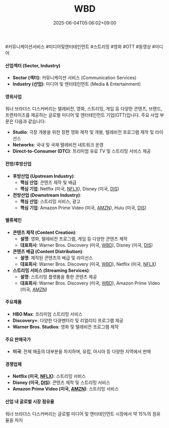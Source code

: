 ﻿---
title: "WBD"
date: 2025-06-04T05:06:02+09:00
lastmod: 2025-06-04T05:06:02+09:00
type: docs
sidebar:
  open: true
weight: 953
---
<div style="display:none">
  <meta property="article:published_time" content="2025-06-03T20:06:02Z" />
  <meta property="article:modified_time" content="2025-06-03T20:06:02Z" />
</div>
#커뮤니케이션서비스 #미디어및엔터테인먼트 #스트리밍 #영화 #OTT #동영상 #미디어 

#### 산업섹터 (Sector, Industry)

- **Sector (섹터)**: 커뮤니케이션 서비스 (Communication Services)
- **Industry (산업)**: 미디어 및 엔터테인먼트 (Media & Entertainment)

#### 영위사업

워너 브라더스 디스커버리는 텔레비전, 영화, 스트리밍, 게임 등 다양한 콘텐츠, 브랜드, 프랜차이즈를 제공하는 글로벌 미디어 및 엔터테인먼트 기업(OTT)입니다. 주요 사업 부문은 다음과 같습니다:

- **Studio**: 극장 개봉을 위한 장편 영화 제작 및 개봉, 텔레비전 프로그램 제작 및 라이선스
- **Networks**: 국내 및 국제 텔레비전 네트워크 운영
- **Direct-to-Consumer (DTC)**: 프리미엄 유료 TV 및 스트리밍 서비스 제공

#### 전방/후방산업

- **후방산업 (Upstream Industry)**:
    - **핵심 산업**: 콘텐츠 제작 및 배급
    - **핵심 기업**: Netflix (미국, [NFLX](/company-analysis/nflx/)), Disney (미국, [DIS](/company-analysis/dis/))
- **전방산업 (Downstream Industry)**:
    - **핵심 산업**: 스트리밍 서비스, 광고
    - **핵심 기업**: Amazon Prime Video (미국, [AMZN](/company-analysis/amzn/)), Hulu (미국, [DIS](/company-analysis/dis/))

#### 밸류체인

- **콘텐츠 제작 (Content Creation)**:
    - **설명**: 영화, 텔레비전 프로그램, 게임 등 다양한 콘텐츠 제작
    - **대표회사**: Warner Bros. Discovery (미국, [WBD](/company-analysis/wbd/)), Disney (미국, [DIS](/company-analysis/dis/))
- **콘텐츠 배급 (Content Distribution)**:
    - **설명**: 제작된 콘텐츠의 배급 및 라이선스
    - **대표회사**: Warner Bros. Discovery (미국, [WBD](/company-analysis/wbd/)), Netflix (미국, [NFLX](/company-analysis/nflx/))
- **스트리밍 서비스 (Streaming Services)**:
    - **설명**: 스트리밍 플랫폼을 통한 콘텐츠 제공
    - **대표회사**: Warner Bros. Discovery (미국, [WBD](/company-analysis/wbd/)), Amazon Prime Video (미국, [AMZN](/company-analysis/amzn/))

#### 주요제품

- **HBO Max**: 프리미엄 스트리밍 서비스
- **Discovery+**: 다양한 다큐멘터리 및 리얼리티 프로그램 제공
- **Warner Bros. Studios**: 영화 및 텔레비전 프로그램 제작

#### 주요 판매국가

- **미국**: 전체 매출의 대부분을 차지하며, 유럽, 아시아 등 다양한 지역에서 판매

#### 경쟁업체

- **Netflix (미국, [NFLX](/company-analysis/nflx/))**: 스트리밍 서비스
- **Disney (미국, [DIS](/company-analysis/dis/))**: 콘텐츠 제작 및 스트리밍 서비스
- **Amazon Prime Video (미국, [AMZN](/company-analysis/amzn/))**: 스트리밍 서비스

#### 산업 내 글로벌 시장 점유율

워너 브라더스 디스커버리는 글로벌 미디어 및 엔터테인먼트 시장에서 약 15%의 점유율을 차지
